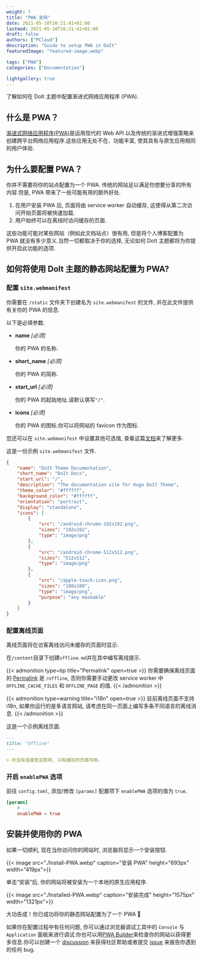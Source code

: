```yaml
---
weight: 7
title: "PWA 支持"
date: 2021-05-10T16:21:41+01:00
lastmod: 2021-05-10T16:21:41+01:00
draft: false
authors: ["PCloud"]
description: "Guide to setup PWA in DoIt"
featuredImage: "featured-image.webp"

tags: ["PWA"]
categories: ["Documentation"]

lightgallery: true
---
```


了解如何在 DoIt 主题中配置渐进式网络应用程序 (PWA).

<!--more-->

## 什么是 PWA？

[渐进式网络应用程序(PWA)](https://developer.mozilla.org/en-US/docs/Web/Progressive_web_apps)是运用现代的 Web API 以及传统的渐进式增强策略来创建跨平台网络应用程序.这些应用无处不在、功能丰富, 使其具有与原生应用相同的用户体验.

## 为什么要配置 PWA？

你并不需要将你的站点配置为一个 PWA. 传统的网站足以满足你想要分享的所有内容.但是, PWA 带来了一些可能有用的额外好处.

1. 在用户安装 PWA 后, 页面将由 service worker 自动缓存, 这使得从第二次访问开始页面将被快速加载.
2. 用户始终可以在离线时访问缓存的页面.

这些功能可能对某些网站（例如此文档站点）很有用, 但是将个人博客配置为 PWA 就没有多少意义.当然一切都取决于你的选择, 无论如何 DoIt 主题都将为你提供开启此功能的选项.

## 如何将使用 DoIt 主题的静态网站配置为 PWA?

### 配置 `site.webmanifest`

你需要在 `/static` 文件夹下创建名为 `site.webmanifest` 的文件, 并在此文件提供有关你的 PWA 的信息.

以下是必填参数.

* **name** *[必须]*

    你的 PWA 的名称.

* **short_name** *[必须]*

    你的 PWA 的简称.

* **start_url** *[必须]*

    你的 PWA 的起始地址.请默认填写`"/"`.

* **icons** *[必须]*

    你的 PWA 的图标.你可以将网站的 favicon 作为图标.

您还可以在 `site.webmanifest` 中设置其他可选值, 查看这篇[文档](https://developer.mozilla.org/zh-CN/docs/Web/Manifest)来了解更多.

这是一份示例 `site.webmanifest` 文件.

```json
{
    "name": "DoIt Theme Documentation",
    "short_name": "DoIt Docs",
    "start_url": "/",
    "description": "The documentation site for Hugo DoIt Theme",
    "theme_color": "#ffffff",
    "background_color": "#ffffff",
    "orientation": "portrait",
    "display": "standalone",
    "icons": [
        {
            "src": "/android-chrome-192x192.png",
            "sizes": "192x192",
            "type": "image/png"
        },
        {
            "src": "/android-chrome-512x512.png",
            "sizes": "512x512",
            "type": "image/png"
        },
        {
            "src": "/apple-touch-icon.png",
            "sizes": "180x180",
            "type": "image/png",
            "purpose": "any maskable"
        }
    ]
}
```

### 配置离线页面

离线页面将在访客离线访问未缓存的页面时显示.

在`/content`目录下创建`offline.md`并在其中编写离线提示.

{{< admonition type=tip title="Permalink" open=true >}}
你需要确保离线页面的 [Permalink](https://gohugo.io/content-management/urls/#permalinks) 是 `/offline`,  否则你需要手动更改 service worker 中 `OFFLINE_CACHE_FILES` 和 `OFFLINE_PAGE` 的值.
{{< /admonition >}}

{{< admonition type=warning title="i18n" open=true >}}
目前离线页面不支持 i18n, 如果你运行的是多语言网站, 请考虑在同一页面上编写多条不同语言的离线消息.
{{< /admonition >}}

这是一个示例离线页面.

```md
---
title: "Offline"
---

> 你没有连接至互联网, 只有缓存的页面可用.
```

### 开启 `enablePWA` 选项

前往 `config.toml`, 添加/修改 `[params]` 配置项下 `enablePWA` 选项的值为 `true`.

```toml
[params]
    # ...
    enablePWA = true
```

## 安装并使用你的 PWA

如果一切顺利, 现在当你访问你的网站时, 浏览器将显示一个安装按钮.

{{< image src="./Install-PWA.webp" caption="安装 PWA" height="693px" width="419px">}}

单击“安装”后, 你的网站将被安装为一个本地的原生应用程序.

{{< image src="./Installed-PWA.webp" caption="安装完成" height="1575px" width="1321px">}}

大功告成！你已成功将你的静态网站配置为了一个 PWA 🎉

如果你在配置过程中有任何问题, 你可以通过浏览器调试工具中的 `Console` 与 `Application` 面板来进行调试.你也可以用[PWA Builder](https://www.pwabuilder.com/)来检查你的网站以获得更多信息.你可以创建一个 [discussion](https://github.com/HEIGE-PCloud/DoIt/discussions) 来获得社区帮助或者提交 [issue](https://github.com/HEIGE-PCloud/DoIt/issues) 来报告你遇到的任何 bug.
